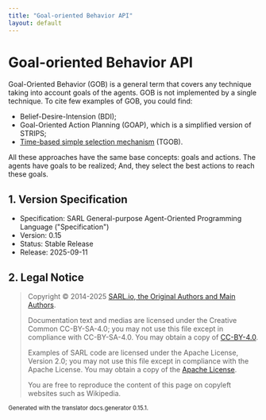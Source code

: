 ```yaml
---
title: "Goal-oriented Behavior API"
layout: default
---
```


# Goal-oriented Behavior API

Goal-Oriented Behavior (GOB) is a general term that covers any technique taking into account goals of the agents.
GOB is not implemented by a single technique.
To cite few examples of GOB, you could find:

* Belief-Desire-Intension (BDI);
* Goal-Oriented Action Planning (GOAP), which is a simplified version of STRIPS;
* [Time-based simple selection mechanism](./TGob.html) (TGOB).

All these approaches have the same base concepts: goals and actions.
The agents have goals to be realized; And, they select the best actions to reach these goals.


## 1. Version Specification

* Specification: SARL General-purpose Agent-Oriented Programming Language ("Specification")
* Version: 0.15
* Status: Stable Release
* Release: 2025-09-11

## 2. Legal Notice

> Copyright &copy; 2014-2025 [SARL.io, the Original Authors and Main Authors](http://www.sarl.io/about/index.html).
>
> Documentation text and medias are licensed under the Creative Common CC-BY-SA-4.0;
> you may not use this file except in compliance with CC-BY-SA-4.0.
> You may obtain a copy of [CC-BY-4.0](https://creativecommons.org/licenses/by-sa/4.0/deed.en).
>
> Examples of SARL code are licensed under the Apache License, Version 2.0;
> you may not use this file except in compliance with the Apache License.
> You may obtain a copy of the [Apache License](http://www.apache.org/licenses/LICENSE-2.0).
>
> You are free to reproduce the content of this page on copyleft websites such as Wikipedia.

<small>Generated with the translator docs.generator 0.15.1.</small>

